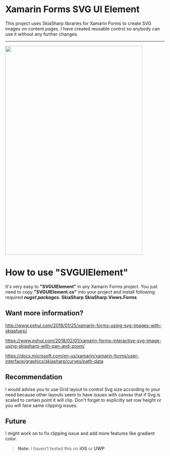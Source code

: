 
# Xamarin Forms SVG UI Element

This project uses SkiaSharp libraries for Xamarin Forms to create SVG images on content pages. I have created reusable control so anybody can use it without any further changes.
***
<img src="https://u7ts5g.by.files.1drv.com/y4mcW-5IjMSv4KyYeM0sA89O8HMK-6cOCXq8rPE03GZ_M3ypZmuHvxuUThH7At0SdD9EH5pOCaWkAbEmzNI6a3Zxcvlb0q1zD_sX1KxDeCLXqVUu9AejbqQDlT69RP_3Z2CjnkLl3_G2C5tAUxaErixT_2boziJPrQFG73dS1FVsM2_TAx5QKEvMcGhPcTDTkS9YU0Vjw86Tb5TltsyjUWZng?width=433&height=660&cropmode=none" width="433" height="660" />

# How to use **"SVGUIElement"**

It's very easy to **"SVGUIElement"** in any Xamarin Forms project. You just need to copy **"SVGUIElement.cs"** into your project and install following required ***nuget packages***.
**SkiaSharp**
**SkiaSharp.Views.Forms**

## Want more information?
http://www.pshul.com/2018/01/25/xamarin-forms-using-svg-images-with-skiasharp/

https://www.pshul.com/2018/02/01/xamarin-forms-interactive-svg-image-using-skiasharp-with-pan-and-zoom/

https://docs.microsoft.com/en-us/xamarin/xamarin-forms/user-interface/graphics/skiasharp/curves/path-data
## Recommendation
I would advise you to use Grid layout to control Svg size according to your need because other layouts seem to have issues with canvas that if Svg is scaled to certain point it will clip. Don't forget to explicitly set row height or you will face same clipping issues.
## Future
I might work on to fix clipping issue and add more features like gradient color.
>**Note:** I haven't tested this on **iOS** or **UWP**


